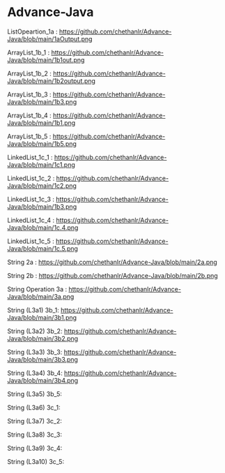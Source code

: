 # Advance-Java 
ListOpeartion_1a : https://github.com/chethanlr/Advance-Java/blob/main/1aOutput.png

ArrayList_1b_1 : https://github.com/chethanlr/Advance-Java/blob/main/1b1out.png

ArrayList_1b_2 : https://github.com/chethanlr/Advance-Java/blob/main/1b2output.png

ArrayList_1b_3 : https://github.com/chethanlr/Advance-Java/blob/main/1b3.png

ArrayList_1b_4 : https://github.com/chethanlr/Advance-Java/blob/main/1b1.png

ArrayList_1b_5 : https://github.com/chethanlr/Advance-Java/blob/main/1b5.png

LinkedList_1c_1 : https://github.com/chethanlr/Advance-Java/blob/main/1c1.png

LinkedList_1c_2 : https://github.com/chethanlr/Advance-Java/blob/main/1c2.png

LinkedList_1c_3 : https://github.com/chethanlr/Advance-Java/blob/main/1b3.png

LinkedList_1c_4 : https://github.com/chethanlr/Advance-Java/blob/main/1c.4.png

LinkedList_1c_5 : https://github.com/chethanlr/Advance-Java/blob/main/1c.5.png

String 2a : https://github.com/chethanlr/Advance-Java/blob/main/2a.png

String 2b : https://github.com/chethanlr/Advance-Java/blob/main/2b.png

String Operation 3a :  https://github.com/chethanlr/Advance-Java/blob/main/3a.png

String (L3a1) 3b_1: https://github.com/chethanlr/Advance-Java/blob/main/3b1.png

String (L3a2) 3b_2: https://github.com/chethanlr/Advance-Java/blob/main/3b2.png

String (L3a3) 3b_3: https://github.com/chethanlr/Advance-Java/blob/main/3b3.png

String (L3a4) 3b_4: https://github.com/chethanlr/Advance-Java/blob/main/3b4.png

String (L3a5) 3b_5:

String (L3a6) 3c_1:

String (L3a7) 3c_2:

String (L3a8) 3c_3:

String (L3a9) 3c_4:

String (L3a10) 3c_5:








